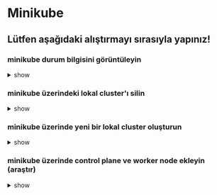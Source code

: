 # Minikube

## Lütfen aşağıdaki alıştırmayı sırasıyla yapınız!

### minikube durum bilgisini görüntüleyin

<details><summary>show</summary>
<p>

```bash
minikube status
```

</p>
</details>

### minikube üzerindeki lokal cluster'ı silin

<details><summary>show</summary>
<p>

```bash
minikube delete
```

</p>
</details>

### minikube üzerinde yeni bir lokal cluster oluşturun
<details><summary>show</summary>
<p>

```bash
minikube start
```

</p>
</details>

### minikube üzerinde control plane ve worker node ekleyin (araştır)
<details><summary>show</summary>
<p>

```bash
minikube node add --control-plane
minikube node add --worker
```

</p>
</details>
